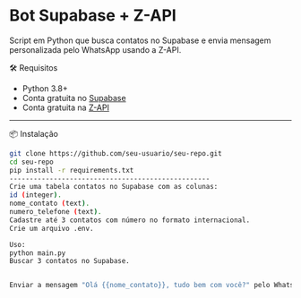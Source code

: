 # Bot Supabase + Z-API

Script em Python que busca contatos no Supabase e envia mensagem personalizada pelo WhatsApp usando a Z-API.

🛠 Requisitos
- Python 3.8+
- Conta gratuita no [Supabase](https://supabase.com/)
- Conta gratuita na [Z-API](https://z-api.io/)
-------------------------------------------------------
📦 Instalação
```bash
git clone https://github.com/seu-usuario/seu-repo.git
cd seu-repo
pip install -r requirements.txt
--------------------------------------------------
Crie uma tabela contatos no Supabase com as colunas:
id (integer).
nome_contato (text).
numero_telefone (text).
Cadastre até 3 contatos com número no formato internacional.
Crie um arquivo .env.

Uso:
python main.py
Buscar 3 contatos no Supabase.


Enviar a mensagem "Olá {{nome_contato}}, tudo bem com você?" pelo WhatsApp via Z-API.